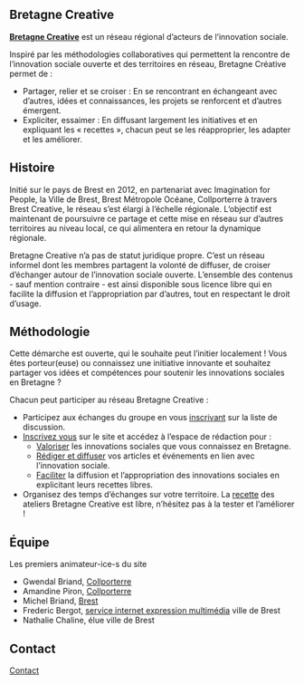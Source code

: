 <!--

---
title: Bretagne Creative
description: Bretagne Creative est un réseau régional d’acteurs de l’innovation sociale.
image_url: https://github.com/multibao/contributions/blob/master/media/bretagne_creative.jpg?raw=true
---

-->

## Bretagne Creative

[**Bretagne Creative**](http://www.bretagne-creative.net) est un réseau régional d’acteurs de l’innovation sociale.

Inspiré par les méthodologies collaboratives qui permettent la rencontre de l’innovation sociale ouverte et des territoires en réseau, Bretagne Créative permet de :
* Partager, relier et se croiser : En se rencontrant en échangeant avec d’autres, idées et connaissances, les projets se renforcent et d’autres émergent.
* Expliciter, essaimer : En diffusant largement les initiatives et en expliquant les « recettes », chacun peut se les réapproprier, les adapter et les améliorer.

## Histoire

Initié sur le pays de Brest en 2012, en partenariat avec Imagination for People, la Ville de Brest, Brest Métropole Océane, Collporterre à travers Brest Creative, le réseau s’est élargi à l’échelle régionale. L’objectif est maintenant de poursuivre ce partage et cette mise en réseau sur d’autres territoires au niveau local, ce qui alimentera en retour la dynamique régionale.

Bretagne Creative n’a pas de statut juridique propre. C’est un réseau informel dont les membres partagent la volonté de diffuser, de croiser d’échanger autour de l’innovation sociale ouverte. L’ensemble des contenus - sauf mention contraire - est ainsi disponible sous licence libre qui en facilite la diffusion et l’appropriation par d’autres, tout en respectant le droit d’usage.

## Méthodologie

Cette démarche est ouverte, qui le souhaite peut l’initier localement ! Vous êtes porteur(euse) ou connaissez une initiative innovante et souhaitez partager vos idées et compétences pour soutenir les innovations sociales en Bretagne ?

Chacun peut participer au réseau Bretagne Creative :
* Participez aux échanges du groupe en vous [inscrivant](http://coop-group.org/bretagne/wakka.php?wiki=Inscription) sur la liste de discussion.
* [Inscrivez vous](http://www.bretagne-creative.net/spip.php?page=inscription) sur le site et accédez à l’espace de rédaction pour :
  - [Valoriser](http://www.bretagne-creative.net/rubrique2.html) les innovations sociales que vous connaissez en Bretagne.
  - [Rédiger et diffuser](http://www.bretagne-creative.net/rubrique1.html) vos articles et événements en lien avec l’innovation sociale.
  - [Faciliter](http://www.bretagne-creative.net/article97.html) la diffusion et l’appropriation des innovations sociales en explicitant leurs recettes libres.
* Organisez des temps d’échanges sur votre territoire. La [recette](http://wiki.a-brest.net/index.php/La_Collecte_d%27innovation_sociale) des ateliers Bretagne Creative est libre, n’hésitez pas à la tester et l’améliorer !

## Équipe 

Les premiers animateur-ice-s du site
* Gwendal Briand, [Collporterre](http://www.collporterre.org/wakka.php?wiki=PagePrincipale)
* Amandine Piron, [Collporterre](http://www.collporterre.org/wakka.php?wiki=PagePrincipale)
* Michel Briand, [Brest](http://www.a-brest.net/auteur2.html)
* Frederic Bergot, [service internet expression multimédia](http://www.a-brest.net/) ville de Brest
* Nathalie Chaline, élue ville de Brest

## Contact

[Contact](http://www.bretagne-creative.net/article87.html)

